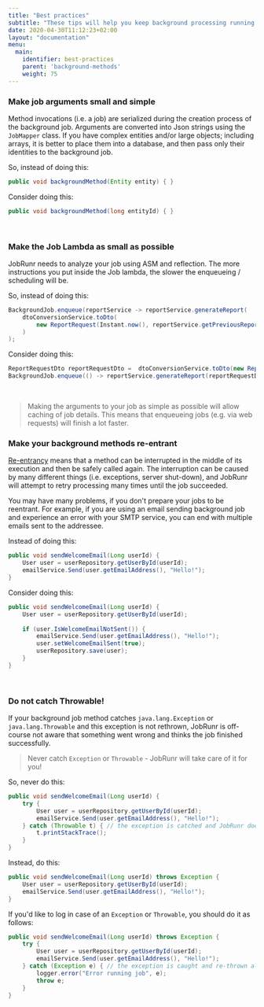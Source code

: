 ```yaml
---
title: "Best practices"
subtitle: "These tips will help you keep background processing running smoothly and efficiently"
date: 2020-04-30T11:12:23+02:00
layout: "documentation"
menu: 
  main: 
    identifier: best-practices
    parent: 'background-methods'
    weight: 75
---
```

 ### Make job arguments small and simple
 
Method invocations (i.e. a job) are serialized during the creation process of the background job. Arguments are converted into Json strings using the `JobMapper` class. If you have complex entities and/or large objects; including arrays, it is better to place them into a database, and then pass only their identities to the background job.

So, instead of doing this:
 
```java
public void backgroundMethod(Entity entity) { }
```
 
Consider doing this:
 
```java
public void backgroundMethod(long entityId) { }
```
 <br>

 ### Make the Job Lambda as small as possible
 
JobRunr needs to analyze your job using ASM and reflection. The more instructions you put inside the Job lambda, the slower the enqueueing / scheduling will be.

So, instead of doing this:
 
```java
BackgroundJob.enqueue(reportService -> reportService.generateReport(
    dtoConversionService.toDto(
        new ReportRequest(Instant.now(), reportService.getPreviousReport())
    )
);
```
 
Consider doing this:
 
```java
ReportRequestDto reportRequestDto =  dtoConversionService.toDto(new ReportRequest(Instant.now(), reportService.getPreviousReport()));
BackgroundJob.enqueue(() -> reportService.generateReport(reportRequestDto));
```
 <br>

> Making the arguments to your job as simple as possible will allow caching of job details. This means that enqueueing jobs (e.g. via web requests) will finish a lot faster.

### Make your background methods re-entrant
[Re-entrancy](https://en.wikipedia.org/wiki/Reentrant_(subroutine)) means that a method can be interrupted in the middle of its execution and then be safely called again. The interruption can be caused by many different things (i.e. exceptions, server shut-down), and JobRunr will attempt to retry processing many times until the job succeeded.

You may have many problems, if you don't prepare your jobs to be reentrant. For example, if you are using an email sending background job and experience an error with your SMTP service, you can end with multiple emails sent to the addressee.

Instead of doing this:
 
```java
public void sendWelcomeEmail(Long userId) {
	User user = userRepository.getUserById(userId);
    emailService.Send(user.getEmailAddress(), "Hello!");
}
```

Consider doing this:

```java
public void sendWelcomeEmail(Long userId) {
	User user = userRepository.getUserById(userId);
    
	if (user.IsWelcomeEmailNotSent()) {
    	emailService.Send(user.getEmailAddress(), "Hello!");
        user.setWelcomeEmailSent(true);
        userRepository.save(user);
    }
}
```
<br/>

### Do not catch Throwable!
If your background job method catches `java.lang.Exception` or `java.lang.Throwable` and this exception is not rethrown, JobRunr is off-course not aware that something went wrong and thinks the job finished successfully. 

> Never catch `Exception` or `Throwable` - JobRunr will take care of it for you!



So, never do this:
 
```java
public void sendWelcomeEmail(Long userId) {
    try {
        User user = userRepository.getUserById(userId);
        emailService.Send(user.getEmailAddress(), "Hello!");
    } catch (Throwable t) { // the exception is catched and JobRunr does not know that something went wrong!
        t.printStackTrace();
    }
}
```

Instead, do this:
```java
public void sendWelcomeEmail(Long userId) throws Exception {
    User user = userRepository.getUserById(userId);
    emailService.Send(user.getEmailAddress(), "Hello!");
}
```

If you'd like to log in case of an `Exception` or `Throwable`, you should do it as follows:
```java
public void sendWelcomeEmail(Long userId) throws Exception {
    try {
        User user = userRepository.getUserById(userId);
        emailService.Send(user.getEmailAddress(), "Hello!");
    } catch (Exception e) { // the exception is caught and re-thrown allowing JobRunr to reschedule it.
        logger.error("Error running job", e);
        throw e;
    }
}
```
